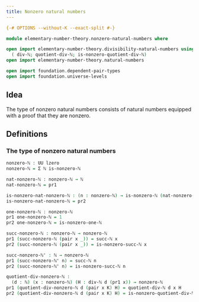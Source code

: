 ```yaml
---
title: Nonzero natural numbers
---
```


```agda
{-# OPTIONS --without-K --exact-split #-}

module elementary-number-theory.nonzero-natural-numbers where

open import elementary-number-theory.divisibility-natural-numbers using
  ( div-ℕ; quotient-div-ℕ; is-nonzero-quotient-div-ℕ)
open import elementary-number-theory.natural-numbers

open import foundation.dependent-pair-types
open import foundation.universe-levels
```

## Idea

The type of nonzero natural numbers consists of natural numbers equipped with a proof that they are nonzero.

## Definitions

### The type of nonzero natural numbers

```agda
nonzero-ℕ : UU lzero
nonzero-ℕ = Σ ℕ is-nonzero-ℕ

nat-nonzero-ℕ : nonzero-ℕ → ℕ
nat-nonzero-ℕ = pr1

is-nonzero-nat-nonzero-ℕ : (n : nonzero-ℕ) → is-nonzero-ℕ (nat-nonzero-ℕ n)
is-nonzero-nat-nonzero-ℕ = pr2

one-nonzero-ℕ : nonzero-ℕ
pr1 one-nonzero-ℕ = 1
pr2 one-nonzero-ℕ = is-nonzero-one-ℕ

succ-nonzero-ℕ : nonzero-ℕ → nonzero-ℕ
pr1 (succ-nonzero-ℕ (pair x _)) = succ-ℕ x
pr2 (succ-nonzero-ℕ (pair x _)) = is-nonzero-succ-ℕ x

succ-nonzero-ℕ' : ℕ → nonzero-ℕ
pr1 (succ-nonzero-ℕ' n) = succ-ℕ n
pr2 (succ-nonzero-ℕ' n) = is-nonzero-succ-ℕ n
```

```agda
quotient-div-nonzero-ℕ :
  (d : ℕ) (x : nonzero-ℕ) (H : div-ℕ d (pr1 x)) → nonzero-ℕ
pr1 (quotient-div-nonzero-ℕ d (pair x K) H) = quotient-div-ℕ d x H
pr2 (quotient-div-nonzero-ℕ d (pair x K) H) = is-nonzero-quotient-div-ℕ H K
```
